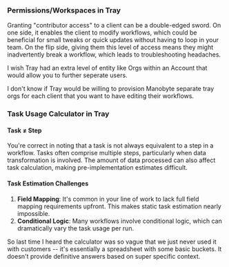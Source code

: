 ### Permissions/Workspaces in Tray

Granting "contributor access" to a client can be a double-edged sword. On one side, it enables the client to modify workflows, which could be beneficial for small tweaks or quick updates without having to loop in your team. On the flip side, giving them this level of access means they might inadvertently break a workflow, which leads to troubleshooting headaches.

I wish Tray had an extra level of entity like Orgs within an Account that would allow you to further seperate users.

I don't know if Tray would be willing to provision Manobyte separate tray orgs for each client that you want to have editing their workflows.

### Task Usage Calculator in Tray

#### Task ≠ Step

You're correct in noting that a task is not always equivalent to a step in a workflow. Tasks often comprise multiple steps, particularly when data transformation is involved. The amount of data processed can also affect task calculation, making pre-implementation estimates difficult.

#### Task Estimation Challenges

1. **Field Mapping**: It's common in your line of work to lack full field mapping requirements upfront. This makes static task estimation nearly impossible.
2. **Conditional Logic**: Many workflows involve conditional logic, which can dramatically vary the task usage per run.

So last time I heard the calculator was so vague that we just never used it with customers -- it's essentially a spreadsheet with some basic buckets. It doesn't provide definitive answers based on super specific context.